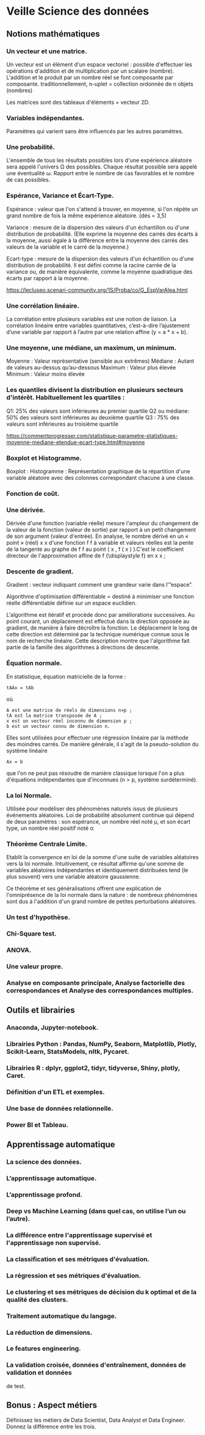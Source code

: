 # Veille Science des données
## Notions mathématiques
### Un vecteur et une matrice.
Un vecteur est un élément d'un espace vectoriel :
possible d'effectuer les opérations d'addition et de multiplication par un scalaire (nombre). L'addition et le produit par un nombre réel se font composante par composante.
traditionnellement, n-uplet = collection ordonnée de n objets (nombres)
 
Les matrices sont des tableaux d'éléments = vecteur 2D.

### Variables indépendantes.
Paramètres qui varient sans être influencés par les autres paramètres.

### Une probabilité.
L'ensemble de tous les résultats possibles lors d'une expérience aléatoire sera appelé l'univers Ω des possibles.
Chaque résultat possible sera appelé une éventualité ω.
Rapport entre le nombre de cas favorables et le nombre de cas possibles.

### Espérance, Variance et Écart-Type.
Espérance : valeur que l'on s'attend à trouver, en moyenne, si l'on répète un grand nombre de fois la même expérience aléatoire. (dés = 3,5)

Variance : mesure de la dispersion des valeurs d'un échantillon ou d'une distribution de probabilité. (Elle exprime la moyenne des carrés des écarts à la moyenne, aussi égale à la différence entre la moyenne des carrés des valeurs de la variable et le carré de la moyenne.)

Ecart-type : mesure de la dispersion des valeurs d'un échantillon ou d'une distribution de probabilité. Il est défini comme la racine carrée de la variance ou, de manière équivalente, comme la moyenne quadratique des écarts par rapport à la moyenne.

https://lecluseo.scenari-community.org/1S/Proba/co/G_EspVarAlea.html



### Une corrélation linéaire.
La corrélation entre plusieurs variables est une notion de liaison.
La corrélation linéaire entre variables quantitatives, c’est-à-dire l’ajustement d’une variable par rapport à l’autre par une relation affine (y = a * x + b).


### Une moyenne, une médiane, un maximum, un minimum.
Moyenne : Valeur représentative (sensible aux extrêmes)
Médiane : Autant de valeurs au-dessus qu’au-dessous
Maximum : Valeur plus élevée
Minimum : Valeur moins élevée


### Les quantiles divisent la distribution en plusieurs secteurs d'intérêt. Habituellement les quartiles :

Q1: 25% des valeurs sont inférieures au premier quartile
Q2 ou médiane: 50% des valeurs sont inférieures au deuxième quartile
Q3 : 75% des valeurs sont inférieures au troisième quartile

https://commentprogresser.com/statistique-parametre-statistiques-moyenne-mediane-etendue-ecart-type.html#moyenne



### Boxplot et Histogramme.
Boxplot : 
Histogramme :
Représentation graphique de la répartition d'une variable aléatoire avec des colonnes correspondant chacune à une classe.


### Fonction de coût.



### Une dérivée.
Dérivée d'une fonction (variable réelle) mesure l'ampleur du changement de la valeur de la fonction (valeur de sortie) par rapport à un petit changement de son argument (valeur d'entrée).
En analyse, le nombre dérivé en un « point » (réel) x x d'une fonction f f à variable et valeurs réelles est la pente de la tangente au graphe de f f au point ( x , f ( x ) ).C'est le coefficient directeur de l'approximation affine de f {\displaystyle f} en x x ;


### Descente de gradient.
Gradient :  vecteur indiquant comment une grandeur varie dans l'”espace”.

Algorithme d'optimisation différentiable = destiné à minimiser une fonction réelle différentiable définie sur un espace euclidien.

L'algorithme est itératif et procède donc par améliorations successives. Au point courant, un déplacement est effectué dans la direction opposée au gradient, de manière à faire décroître la fonction. Le déplacement le long de cette direction est déterminé par la technique numérique connue sous le nom de recherche linéaire. Cette description montre que l'algorithme fait partie de la famille des algorithmes à directions de descente.



### Équation normale.
En statistique, équation matricielle de la forme :

    tAAx = tAb

où

    A est une matrice de réels de dimensions n×p ;
    tA est la matrice transposée de A ;
    x est un vecteur réel inconnu de dimension p ;
    b est un vecteur connu de dimension n.

Elles sont utilisées pour effectuer une régression linéaire par la méthode des moindres carrés. De manière générale, il s'agit de la pseudo-solution du système linéaire

    Ax = b

que l'on ne peut pas résoudre de manière classique lorsque l'on a plus d'équations indépendantes que d'inconnues (n > p, système surdéterminé).


### La loi Normale.
Utilisée pour modéliser des phénomènes naturels issus de plusieurs événements aléatoires. Loi de probabilité absolument continue qui dépend de deux paramètres : son espérance, un nombre réel noté μ, et son écart type, un nombre réel positif noté σ.



### Théorème Centrale Limite.
Etablit la convergence en loi de la somme d'une suite de variables aléatoires vers la loi normale. Intuitivement, ce résultat affirme qu'une somme de variables aléatoires indépendantes et identiquement distribuées tend (le plus souvent) vers une variable aléatoire gaussienne.

Ce théorème et ses généralisations offrent une explication de l'omniprésence de la loi normale dans la nature : de nombreux phénomènes sont dus à l'addition d'un grand nombre de petites perturbations aléatoires.



### Un test d'hypothèse.
### Chi-Square test.
### ANOVA.


### Une valeur propre.

### Analyse en composante principale, Analyse factorielle des correspondances et Analyse des correspondances multiples.

## Outils et librairies

### Anaconda, Jupyter-notebook.

### Librairies Python : Pandas, NumPy, Seaborn, Matplotlib, Plotly, Scikit-Learn, StatsModels, nltk, Pycaret.

### Librairies R : dplyr, ggplot2, tidyr, tidyverse, Shiny, plotly, Caret.

### Définition d'un ETL et exemples.

### Une base de données relationnelle.

### Power BI et Tableau.


## Apprentissage automatique

### La science des données.
### L’apprentissage automatique.
### L’apprentissage profond.
### Deep vs Machine Learning (dans quel cas, on utilise l’un ou l’autre).
### La différence entre l'apprentissage supervisé et l'apprentissage non supervisé.
### La classification et ses métriques d'évaluation.
### La régression et ses métriques d'évaluation.
### Le clustering et ses métriques de décision du k optimal et de la qualité des clusters.
### Traitement automatique du langage.
### La réduction de dimensions.
### Le features engineering.
### La validation croisée, données d'entraînement, données de validation et données
de test.


## Bonus : Aspect métiers

Définissez les métiers de Data Scientist, Data Analyst et Data Engineer. Donnez la
différence entre les trois.
